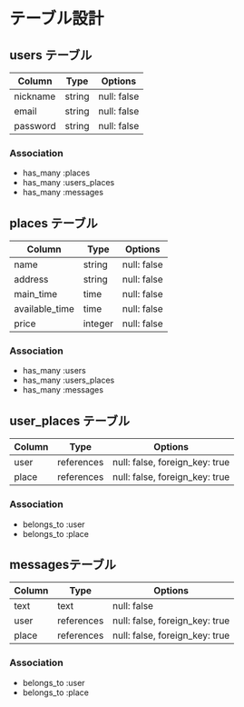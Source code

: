 # テーブル設計

## users テーブル

| Column         | Type   | Options     |
| ---------------| ------ | ----------- |
| nickname       | string | null: false |
| email          | string | null: false |
| password       | string | null: false |

### Association
- has_many :places
- has_many :users_places
- has_many :messages

## places テーブル
| Column              | Type   | Options     |
| --------------------| ------ | ----------- |
| name                | string | null: false |
| address             | string | null: false |
| main_time           | time | null: false |
| available_time      | time | null: false |
| price               | integer | null: false |

### Association
- has_many :users
- has_many :users_places
- has_many :messages

## user_places テーブル
| Column          | Type   | Options     |
| ----------------| ------ | ----------- |
| user         | references | null: false, foreign_key: true |
| place         | references | null: false, foreign_key: true |

### Association
- belongs_to :user
- belongs_to :place

## messagesテーブル
| Column           | Type   | Options     |
| -----------------| ------ | ----------- |
| text             | text | null: false |
| user          | references | null: false, foreign_key: true |
| place         | references | null: false, foreign_key: true |

### Association
- belongs_to :user
- belongs_to :place